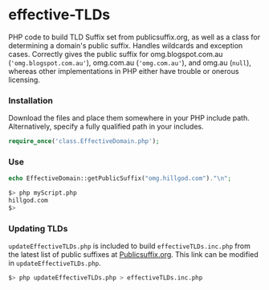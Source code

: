 effective-TLDs
==============

PHP code to build TLD Suffix set from publicsuffix.org, as well as a class for determining a domain's public suffix. Handles wildcards and exception cases.  Correctly gives the public suffix for omg.blogspot.com.au (``'omg.blogspot.com.au'``), omg.com.au (``'omg.com.au'``), and omg.au (``null``), whereas other implementations in PHP either have trouble or onerous licensing.

### Installation

Download the files and place them somewhere in your PHP include path. Alternatively, specify a fully qualified path in your includes.
```php
require_once('class.EffectiveDomain.php');
```

### Use

```php
echo EffectiveDomain::getPublicSuffix("omg.hillgod.com")."\n";
```
```bash
$> php myScript.php
hillgod.com
$>
```

### Updating TLDs

``updateEffectiveTLDs.php`` is included to build ``effectiveTLDs.inc.php`` from the latest list of public suffixes at [Publicsuffix.org](http://mxr.mozilla.org/mozilla-central/source/netwerk/dns/effective_tld_names.dat?raw=1). This link can be modified in ``updateEffectiveTLDs.php``.  

```bash
$> php updateEffectiveTLDs.php > effectiveTLDs.inc.php
```
